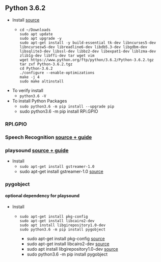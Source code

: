 ## Python 3.6.2
- Install [source](https://krystof.io/installing-alternative-python-versions-on-raspberry-pi/)
  - ```
    cd ~/Downloads
    sudo apt update
    sudo apt upgrade -y
    sudo apt-get install -y build-essential tk-dev libncurses5-dev libncursesw5-dev libreadline6-dev libdb5.3-dev libgdbm-dev libsqlite3-dev libssl-dev libbz2-dev libexpat1-dev liblzma-dev zlib1g-dev libffi-dev tar wget vim
    wget https://www.python.org/ftp/python/3.6.2/Python-3.6.2.tgz
    tar zxf Python-3.6.2.tgz
    cd Python-3.6.2
    ./configure --enable-optimizations
    make -j 4
    sudo make altinstall
    ```
- To verify install
  - ```python3.6 -V```
- To install Python Packages
  - ```sudo python3.6 -m pip install --upgrade pip```
  - sudo python3.6 -m pip install RPi.GPIO



### RPI.GPIO

### Speech Recognition [source + guide](https://realpython.com/python-speech-recognition/#how-speech-recognition-works-an-overview)

### playsound [source + guide](https://www.geeksforgeeks.org/play-sound-in-python/)
- Install
  - ```sudo apt-get install gstreamer-1.0```
  - sudo apt-get install gstreamer-1.0 [source](https://stackoverflow.com/questions/40246437/problems-with-gst-in-python-program)


### pygobject
#### optional dependency for playsound
- Install
  - ```
    sudo apt-get install pkg-config
    sudo apt-get install libcairo2-dev
    sudo apt install libgirepository1.0-dev
    sudo python3.6 -m pip install pygobject
    ```
    - sudo apt-get install pkg-config [source](https://github.com/3b1b/manim/issues/751)
    - sudo apt-get install libcairo2-dev [source](https://github.com/3b1b/manim/issues/751)
    - sudo apt install libgirepository1.0-dev [source](https://stackoverflow.com/questions/18025730/pygobject-2-28-6-wont-configure-no-package-gobject-introspection-1-0-found)
    - sudo python3.6 -m pip install pygobject